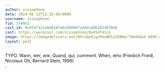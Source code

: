 ```yaml
---
author: visiophone
date: 2024-05-22T12:26:05+0000
username: visiophone
fid: 374952
cast_id: 0x454f41ce8d816fa6396080fadd4c68b30240f0d8
cast: https://warpcast.com/visiophone/0x454f41ce
image: https://imagedelivery.net/BXluQx4ige9GuW0Ia56BHw/7b644da3-b099-412c-f47b-5ddc1551e700/original
layout: post
---
```

TYPO. Wann, wer, wie. Quand, qui, comment. When, who (Friedich Friedl, Nicolaus Ott, Bernard Stein, 1998)  
.  

<img src='https://imagedelivery.net/BXluQx4ige9GuW0Ia56BHw/7b644da3-b099-412c-f47b-5ddc1551e700/original' alt='' referrerpolicy='no-referrer'/>
<img src='https://imagedelivery.net/BXluQx4ige9GuW0Ia56BHw/626d215b-089e-46c8-8575-96883c41a300/original' alt='' referrerpolicy='no-referrer'/>